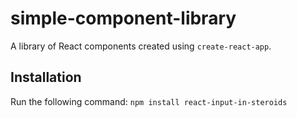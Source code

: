 # simple-component-library
A library of React components created using `create-react-app`.
## Installation
Run the following command:
`npm install react-input-in-steroids`